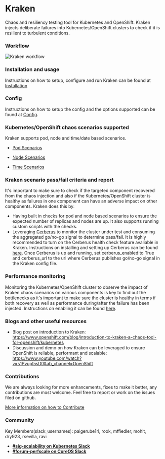 # Kraken
Chaos and resiliency testing tool for Kubernetes and OpenShift.
Kraken injects deliberate failures into Kubernetes/OpenShift clusters to check if it is resilient to turbulent conditions.


### Workflow
![Kraken workflow](media/kraken-workflow.png)


### Installation and usage
Instructions on how to setup, configure and run Kraken can be found at [Installation](docs/installation.md).


### Config
Instructions on how to setup the config and the options supported can be found at [Config](docs/config.md).


### Kubernetes/OpenShift chaos scenarios supported
Kraken supports pod, node and time/date based scenarios.

- [Pod Scenarios](docs/pod_scenarios.md)

- [Node Scenarios](docs/node_scenarios.md)

- [Time Scenarios](docs/time_scenarios.md)


### Kraken scenario pass/fail criteria and report
It's important to make sure to check if the targeted component recovered from the chaos injection and also if the Kubernetes/OpenShift cluster is healthy as failures in one component can have an adverse impact on other components. Kraken does this by:
- Having built in checks for pod and node based scenarios to ensure the expected number of replicas and nodes are up. It also supports running custom scripts with the checks.
- Leveraging [Cerberus](https://github.com/openshift-scale/cerberus) to monitor the cluster under test and consuming the aggregated go/no-go signal to determine pass/fail. It is highly recommended to turn on the Cerberus health check feature avaliable in Kraken. Instructions on installing and setting up Cerberus can be found [here](https://github.com/openshift-scale/cerberus#installation). Once Cerberus is up and running, set cerberus_enabled to True and cerberus_url to the url where Cerberus publishes go/no-go signal in the Kraken config file.


### Performance monitoring
Monitoring the Kubernetes/OpenShift cluster to observe the impact of Kraken chaos scenarios on various components is key to find out the bottlenecks as it's important to make sure the cluster is healthy in terms if both recovery as well as performance during/after the failure has been injected. Instructions on enabling it can be found [here](docs/performance_dasboards.md).

### Blogs and other useful resources
- Blog post on introduction to Kraken: https://www.openshift.com/blog/introduction-to-kraken-a-chaos-tool-for-openshift/kubernetes
- Discussion and demo on how Kraken can be leveraged to ensure OpenShift is reliable, performant and scalable: https://www.youtube.com/watch?v=s1PvupI5sD0&ab_channel=OpenShift


### Contributions
We are always looking for more enhancements, fixes to make it better, any contributions are most welcome. Feel free to report or work on the issues filed on github. 

[More information on how to Contribute](docs/contribute.md)

### Community
Key Members(slack_usernames): paigerube14, rook, mffiedler, mohit, dry923, rsevilla, ravi
* [**#sig-scalability on Kubernetes Slack**](https://kubernetes.slack.com)
* [**#forum-perfscale on CoreOS Slack**](https://coreos.slack.com)
